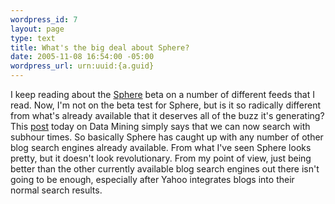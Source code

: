 ```yaml
--- 
wordpress_id: 7
layout: page
type: text
title: What's the big deal about Sphere?
date: 2005-11-08 16:54:00 -05:00
wordpress_url: urn:uuid:{a.guid}
---
```

<p>I keep reading about the <a href="http://www.sphere.com" title="Sphere">Sphere</a> beta on a number of different feeds that I read.  Now, I'm not on the beta test for Sphere, but is it so radically different from what's already available that it deserves all of the buzz it's generating?  This <a href="http://datamining.typepad.com/data_mining/2005/11/sphere_update.html" title="Sphere Update">post</a> today on Data Mining simply says that we can now search with subhour times.  So basically Sphere has caught up with any number of other blog search engines already available.  From what I've seen Sphere looks pretty, but it doesn't look revolutionary.  From my point of view, just being better than the other currently available blog search engines out there isn't going to be enough, especially after Yahoo integrates blogs into their normal search results.</p>
